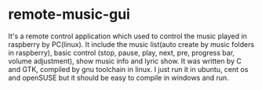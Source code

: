 remote-music-gui
================

  It's a remote control application which used to control the music played in raspberry by PC(linux).
  It include the music list(auto create by music folders in raspberry), 
basic control (stop, pause, play, next, pre, progress bar, volume adjustment), show music info and lyric show.
  It was written by C and GTK, compiled by gnu toolchain in linux.
  I just run it in ubuntu, cent os and openSUSE but it should be easy to compile in windows and run.
